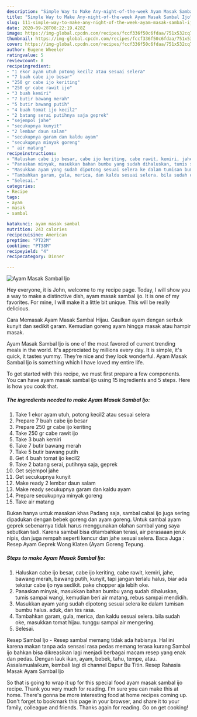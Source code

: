 ```yaml
---
description: "Simple Way to Make Any-night-of-the-week Ayam Masak Sambal Ijo"
title: "Simple Way to Make Any-night-of-the-week Ayam Masak Sambal Ijo"
slug: 111-simple-way-to-make-any-night-of-the-week-ayam-masak-sambal-ijo
date: 2020-09-28T08:22:19.428Z
image: https://img-global.cpcdn.com/recipes/fccf336f50c6fdaa/751x532cq70/ayam-masak-sambal-ijo-foto-resep-utama.jpg
thumbnail: https://img-global.cpcdn.com/recipes/fccf336f50c6fdaa/751x532cq70/ayam-masak-sambal-ijo-foto-resep-utama.jpg
cover: https://img-global.cpcdn.com/recipes/fccf336f50c6fdaa/751x532cq70/ayam-masak-sambal-ijo-foto-resep-utama.jpg
author: Eugene Wheeler
ratingvalue: 5
reviewcount: 8
recipeingredient:
- "1 ekor ayam utuh potong kecil2 atau sesuai selera"
- "7 buah cabe ijo besar"
- "250 gr cabe ijo keriting"
- "250 gr cabe rawit ijo"
- "3 buah kemiri"
- "7 butir bawang merah"
- "5 butir bawang putih"
- "4 buah tomat ijo kecil2"
- "2 batang serai putihnya saja geprek"
- "sejempol jahe"
- "secukupnya kunyit"
- "2 lembar daun salam"
- "secukupnya garam dan kaldu ayam"
- "secukupnya minyak goreng"
- " air matang"
recipeinstructions:
- "Haluskan cabe ijo besar, cabe ijo keriting, cabe rawit, kemiri, jahe, bawang merah, bawang putih, kunyit, tapi jangan terlalu halus, biar ada tekstur cabe ijo nya sedikit. pake chopper aja lebih oke."
- "Panaskan minyak, masukkan bahan bumbu yang sudah dihaluskan, tumis sampai wangi, kemudian beri air matang, rebus sampai mendidih."
- "Masukkan ayam yang sudah dipotong sesuai selera ke dalam tumisan bumbu halus. aduk, dan tes rasa."
- "Tambahkan garam, gula, merica, dan kaldu sesuai selera. bila sudah oke, masukkan tomat hijau. tunggu sampai air mengering."
- "Selesai."
categories:
- Recipe
tags:
- ayam
- masak
- sambal

katakunci: ayam masak sambal 
nutrition: 243 calories
recipecuisine: American
preptime: "PT22M"
cooktime: "PT38M"
recipeyield: "4"
recipecategory: Dinner

---
```



![Ayam Masak Sambal Ijo](https://img-global.cpcdn.com/recipes/fccf336f50c6fdaa/751x532cq70/ayam-masak-sambal-ijo-foto-resep-utama.jpg)

Hey everyone, it is John, welcome to my recipe page. Today, I will show you a way to make a distinctive dish, ayam masak sambal ijo. It is one of my favorites. For mine, I will make it a little bit unique. This will be really delicious.

Cara Memasak Ayam Masak Sambal Hijau. Gaulkan ayam dengan serbuk kunyit dan sedikit garam. Kemudian goreng ayam hingga masak atau hampir masak.

Ayam Masak Sambal Ijo is one of the most favored of current trending meals in the world. It's appreciated by millions every day. It is simple, it's quick, it tastes yummy. They're nice and they look wonderful. Ayam Masak Sambal Ijo is something which I have loved my entire life.


To get started with this recipe, we must first prepare a few components. You can have ayam masak sambal ijo using 15 ingredients and 5 steps. Here is how you cook that.

<!--inarticleads1-->

##### The ingredients needed to make Ayam Masak Sambal Ijo:

1. Take 1 ekor ayam utuh, potong kecil2 atau sesuai selera
1. Prepare 7 buah cabe ijo besar
1. Prepare 250 gr cabe ijo keriting
1. Take 250 gr cabe rawit ijo
1. Take 3 buah kemiri
1. Take 7 butir bawang merah
1. Take 5 butir bawang putih
1. Get 4 buah tomat ijo kecil2
1. Take 2 batang serai, putihnya saja, geprek
1. Get sejempol jahe
1. Get secukupnya kunyit
1. Make ready 2 lembar daun salam
1. Make ready secukupnya garam dan kaldu ayam
1. Prepare secukupnya minyak goreng
1. Take  air matang


Bukan hanya untuk masakan khas Padang saja, sambal cabai ijo juga sering dipadukan dengan bebek goreng dan ayam goreng. Untuk sambal ayam geprek sebenarnya tidak harus menggunakan olahan sambal yang saya sebutkan tadi. Karena sambal bisa ditambahkan terasi, air perasaaan jeruk nipis, dan juga rempah seperti kencur dan jahe sesuai selera. Baca Juga : Resep Ayam Geprek Wong Klaten (Ayam Goreng Tepung. 

<!--inarticleads2-->

##### Steps to make Ayam Masak Sambal Ijo:

1. Haluskan cabe ijo besar, cabe ijo keriting, cabe rawit, kemiri, jahe, bawang merah, bawang putih, kunyit, tapi jangan terlalu halus, biar ada tekstur cabe ijo nya sedikit. pake chopper aja lebih oke.
1. Panaskan minyak, masukkan bahan bumbu yang sudah dihaluskan, tumis sampai wangi, kemudian beri air matang, rebus sampai mendidih.
1. Masukkan ayam yang sudah dipotong sesuai selera ke dalam tumisan bumbu halus. aduk, dan tes rasa.
1. Tambahkan garam, gula, merica, dan kaldu sesuai selera. bila sudah oke, masukkan tomat hijau. tunggu sampai air mengering.
1. Selesai.


Resep Sambal Ijo - Resep sambal memang tidak ada habisnya. Hal ini karena makan tanpa ada sensasi rasa pedas memang terasa kurang Sambal ijo bahkan bisa dikreasikan lagi menjadi berbagai macam resep yang enak dan pedas. Dengan lauk ikan, ayam, bebek, tahu, tempe, atau. Assalamualaikum, kembali lagi di channel Dapur Bu Titin. Resep Rahasia Masak Ayam Sambal Ijo 

So that is going to wrap it up for this special food ayam masak sambal ijo recipe. Thank you very much for reading. I'm sure you can make this at home. There's gonna be more interesting food at home recipes coming up. Don't forget to bookmark this page in your browser, and share it to your family, colleague and friends. Thanks again for reading. Go on get cooking!
